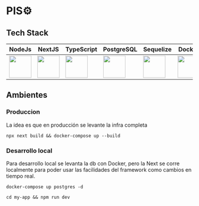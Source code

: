 # PIS⚙️

## Tech Stack

| NodeJs | NextJS | TypeScript | PostgreSQL | Sequelize | Docker |
| ------ | ------ | ---------- | ---------- | --------- | --------- |
| <img height="60" src="https://raw.githubusercontent.com/marwin1991/profile-technology-icons/refs/heads/main/icons/node_js.png"> | <img height="60" src="https://raw.githubusercontent.com/marwin1991/profile-technology-icons/refs/heads/main/icons/next_js.png"> | <img height="60" src="https://raw.githubusercontent.com/marwin1991/profile-technology-icons/refs/heads/main/icons/typescript.png"> | <img height="60" src="https://raw.githubusercontent.com/marwin1991/profile-technology-icons/refs/heads/main/icons/postgresql.png"> | <img height="60" src="https://sequelize.org/img/logo.svg"> | <img height="60" src="https://raw.githubusercontent.com/marwin1991/profile-technology-icons/refs/heads/main/icons/docker.png"> |

## Ambientes

### Produccion

La idea es que en producción se levante la infra completa

```shell
npx next build && docker-compose up --build
```
### Desarrollo local

Para desarrollo local se levanta la db con Docker, pero la Next se corre localmente para poder usar las facilidades del framework como cambios en tiempo real.

```shell
docker-compose up postgres -d
```
```shell
cd my-app && npm run dev
```
